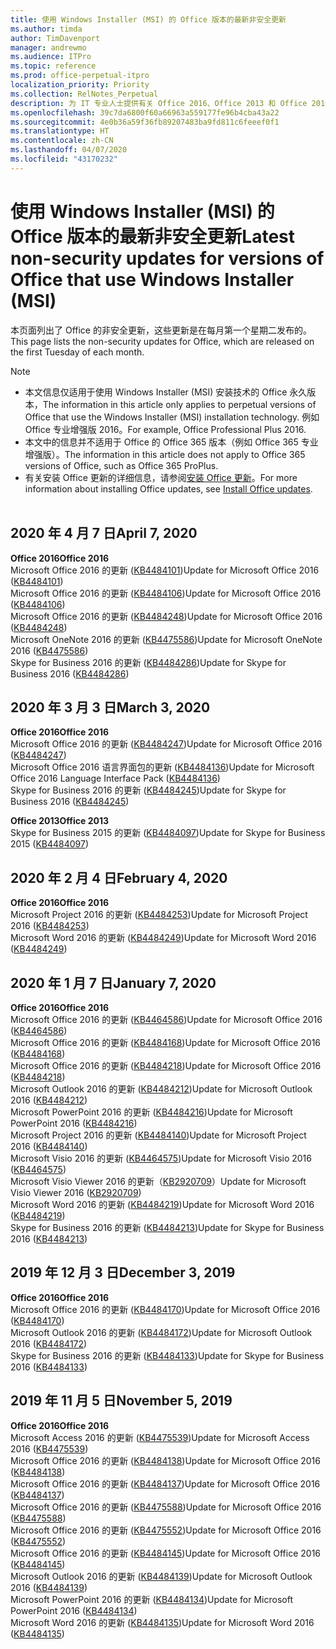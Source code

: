 ```yaml
---
title: 使用 Windows Installer (MSI) 的 Office 版本的最新非安全更新
ms.author: timda
author: TimDavenport
manager: andrewmo
ms.audience: ITPro
ms.topic: reference
ms.prod: office-perpetual-itpro
localization_priority: Priority
ms.collection: RelNotes_Perpetual
description: 为 IT 专业人士提供有关 Office 2016、Office 2013 和 Office 2010 永久版本的最新非安全更新信息的链接
ms.openlocfilehash: 39c7da6800f60a66963a559177fe96b4cba43a22
ms.sourcegitcommit: 4e0b36a59f36fb89207483ba9fd811c6feeef0f1
ms.translationtype: HT
ms.contentlocale: zh-CN
ms.lasthandoff: 04/07/2020
ms.locfileid: "43170232"
---
```

# <a name="latest-non-security-updates-for-versions-of-office-that-use-windows-installer-msi"></a><span data-ttu-id="44576-103">使用 Windows Installer (MSI) 的 Office 版本的最新非安全更新</span><span class="sxs-lookup"><span data-stu-id="44576-103">Latest non-security updates for versions of Office that use Windows Installer (MSI)</span></span>

<span data-ttu-id="44576-104">本页面列出了 Office 的非安全更新，这些更新是在每月第一个星期二发布的。</span><span class="sxs-lookup"><span data-stu-id="44576-104">This page lists the non-security updates for Office, which are released on the first Tuesday of each month.</span></span>

> [!NOTE]
> - <span data-ttu-id="44576-105">本文信息仅适用于使用 Windows Installer (MSI) 安装技术的 Office 永久版本，</span><span class="sxs-lookup"><span data-stu-id="44576-105">The information in this article only applies to perpetual versions of Office that use the Windows Installer (MSI) installation technology.</span></span> <span data-ttu-id="44576-106">例如 Office 专业增强版 2016。</span><span class="sxs-lookup"><span data-stu-id="44576-106">For example, Office Professional Plus 2016.</span></span>
> - <span data-ttu-id="44576-107">本文中的信息并不适用于 Office 的 Office 365 版本（例如 Office 365 专业增强版）。</span><span class="sxs-lookup"><span data-stu-id="44576-107">The information in this article does not apply to Office 365 versions of Office, such as Office 365 ProPlus.</span></span>
> - <span data-ttu-id="44576-108">有关安装 Office 更新的详细信息，请参阅[安装 Office 更新](https://support.office.com/article/2ab296f3-7f03-43a2-8e50-46de917611c5)。</span><span class="sxs-lookup"><span data-stu-id="44576-108">For more information about installing Office updates, see [Install Office updates](https://support.office.com/article/2ab296f3-7f03-43a2-8e50-46de917611c5).</span></span>
<br/><br/>

## <a name="april-7-2020"></a><span data-ttu-id="44576-109">2020 年 4 月 7 日</span><span class="sxs-lookup"><span data-stu-id="44576-109">April 7, 2020</span></span>

<span data-ttu-id="44576-110">**Office 2016**</span><span class="sxs-lookup"><span data-stu-id="44576-110">**Office 2016**</span></span><br/>
<span data-ttu-id="44576-111">Microsoft Office 2016 的更新 ([KB4484101](https://support.microsoft.com/help/4484101))</span><span class="sxs-lookup"><span data-stu-id="44576-111">Update for Microsoft Office 2016 ([KB4484101](https://support.microsoft.com/help/4484101))</span></span><br/>
<span data-ttu-id="44576-112">Microsoft Office 2016 的更新 ([KB4484106](https://support.microsoft.com/help/4484106))</span><span class="sxs-lookup"><span data-stu-id="44576-112">Update for Microsoft Office 2016 ([KB4484106](https://support.microsoft.com/help/4484106))</span></span><br/>
<span data-ttu-id="44576-113">Microsoft Office 2016 的更新 ([KB4484248](https://support.microsoft.com/help/4484248))</span><span class="sxs-lookup"><span data-stu-id="44576-113">Update for Microsoft Office 2016 ([KB4484248](https://support.microsoft.com/help/4484248))</span></span><br/>
<span data-ttu-id="44576-114">Microsoft OneNote 2016 的更新 ([KB4475586](https://support.microsoft.com/help/4475586))</span><span class="sxs-lookup"><span data-stu-id="44576-114">Update for Microsoft OneNote 2016 ([KB4475586](https://support.microsoft.com/help/4475586))</span></span><br/>
<span data-ttu-id="44576-115">Skype for Business 2016 的更新 ([KB4484286](https://support.microsoft.com/help/4484286))</span><span class="sxs-lookup"><span data-stu-id="44576-115">Update for Skype for Business 2016 ([KB4484286](https://support.microsoft.com/help/4484286))</span></span> <br/>


## <a name="march-3-2020"></a><span data-ttu-id="44576-116">2020 年 3 月 3 日</span><span class="sxs-lookup"><span data-stu-id="44576-116">March 3, 2020</span></span>

<span data-ttu-id="44576-117">**Office 2016**</span><span class="sxs-lookup"><span data-stu-id="44576-117">**Office 2016**</span></span><br/>
<span data-ttu-id="44576-118">Microsoft Office 2016 的更新 ([KB4484247](https://support.microsoft.com/help/4484247))</span><span class="sxs-lookup"><span data-stu-id="44576-118">Update for Microsoft Office 2016 ([KB4484247](https://support.microsoft.com/help/4484247))</span></span><br/> <span data-ttu-id="44576-119">Microsoft Office 2016 语言界面包的更新 ([KB4484136](https://support.microsoft.com/help/4484136))</span><span class="sxs-lookup"><span data-stu-id="44576-119">Update for Microsoft Office 2016 Language Interface Pack ([KB4484136](https://support.microsoft.com/help/4484136))</span></span><br/>
<span data-ttu-id="44576-120">Skype for Business 2016 的更新 ([KB4484245](https://support.microsoft.com/help/4484245))</span><span class="sxs-lookup"><span data-stu-id="44576-120">Update for Skype for Business 2016 ([KB4484245](https://support.microsoft.com/help/4484245))</span></span> <br/>

<span data-ttu-id="44576-121">**Office 2013**</span><span class="sxs-lookup"><span data-stu-id="44576-121">**Office 2013**</span></span><br/>
<span data-ttu-id="44576-122">Skype for Business 2015 的更新 ([KB4484097](https://support.microsoft.com/help/4484097))</span><span class="sxs-lookup"><span data-stu-id="44576-122">Update for Skype for Business 2015 ([KB4484097](https://support.microsoft.com/help/4484097))</span></span><br/>


## <a name="february-4-2020"></a><span data-ttu-id="44576-123">2020 年 2 月 4 日</span><span class="sxs-lookup"><span data-stu-id="44576-123">February 4, 2020</span></span>

<span data-ttu-id="44576-124">**Office 2016**</span><span class="sxs-lookup"><span data-stu-id="44576-124">**Office 2016**</span></span><br/>
<span data-ttu-id="44576-125">Microsoft Project 2016 的更新 ([KB4484253](https://support.microsoft.com/help/4484253))</span><span class="sxs-lookup"><span data-stu-id="44576-125">Update for Microsoft Project 2016 ([KB4484253](https://support.microsoft.com/help/4484253))</span></span> <br/>
<span data-ttu-id="44576-126">Microsoft Word 2016 的更新 ([KB4484249](https://support.microsoft.com/help/4484249))</span><span class="sxs-lookup"><span data-stu-id="44576-126">Update for Microsoft Word 2016 ([KB4484249](https://support.microsoft.com/help/4484249))</span></span> <br/>

## <a name="january-7-2020"></a><span data-ttu-id="44576-127">2020 年 1 月 7 日</span><span class="sxs-lookup"><span data-stu-id="44576-127">January 7, 2020</span></span>

<span data-ttu-id="44576-128">**Office 2016**</span><span class="sxs-lookup"><span data-stu-id="44576-128">**Office 2016**</span></span><br/>
<span data-ttu-id="44576-129">Microsoft Office 2016 的更新 ([KB4464586](https://support.microsoft.com/help/4464586))</span><span class="sxs-lookup"><span data-stu-id="44576-129">Update for Microsoft Office 2016 ([KB4464586](https://support.microsoft.com/help/4464586))</span></span> <br/>
<span data-ttu-id="44576-130">Microsoft Office 2016 的更新 ([KB4484168](https://support.microsoft.com/help/4484168))</span><span class="sxs-lookup"><span data-stu-id="44576-130">Update for Microsoft Office 2016 ([KB4484168](https://support.microsoft.com/help/4484168))</span></span> <br/>
<span data-ttu-id="44576-131">Microsoft Office 2016 的更新 ([KB4484218](https://support.microsoft.com/help/4484218))</span><span class="sxs-lookup"><span data-stu-id="44576-131">Update for Microsoft Office 2016 ([KB4484218](https://support.microsoft.com/help/4484218))</span></span> <br/>
<span data-ttu-id="44576-132">Microsoft Outlook 2016 的更新 ([KB4484212](https://support.microsoft.com/help/4484212))</span><span class="sxs-lookup"><span data-stu-id="44576-132">Update for Microsoft Outlook 2016 ([KB4484212](https://support.microsoft.com/help/4484212))</span></span> <br/>
<span data-ttu-id="44576-133">Microsoft PowerPoint 2016 的更新 ([KB4484216](https://support.microsoft.com/help/4484216))</span><span class="sxs-lookup"><span data-stu-id="44576-133">Update for Microsoft PowerPoint 2016 ([KB4484216](https://support.microsoft.com/help/4484216))</span></span> <br/>
<span data-ttu-id="44576-134">Microsoft Project 2016 的更新 ([KB4484140](https://support.microsoft.com/help/4484140))</span><span class="sxs-lookup"><span data-stu-id="44576-134">Update for Microsoft Project 2016 ([KB4484140](https://support.microsoft.com/help/4484140))</span></span> <br/>
<span data-ttu-id="44576-135">Microsoft Visio 2016 的更新 ([KB4464575](https://support.microsoft.com/help/4464575))</span><span class="sxs-lookup"><span data-stu-id="44576-135">Update for Microsoft Visio 2016 ([KB4464575](https://support.microsoft.com/help/4464575))</span></span> <br/>
<span data-ttu-id="44576-136">Microsoft Visio Viewer 2016 的更新（[KB2920709](https://support.microsoft.com/help/2920709)）</span><span class="sxs-lookup"><span data-stu-id="44576-136">Update for Microsoft Visio Viewer 2016 ([KB2920709](https://support.microsoft.com/help/2920709))</span></span> <br/>
<span data-ttu-id="44576-137">Microsoft Word 2016 的更新 ([KB4484219](https://support.microsoft.com/help/4484219))</span><span class="sxs-lookup"><span data-stu-id="44576-137">Update for Microsoft Word 2016 ([KB4484219](https://support.microsoft.com/help/4484219))</span></span> <br/>
<span data-ttu-id="44576-138">Skype for Business 2016 的更新 ([KB4484213](https://support.microsoft.com/help/4484213))</span><span class="sxs-lookup"><span data-stu-id="44576-138">Update for Skype for Business 2016 ([KB4484213](https://support.microsoft.com/help/4484213))</span></span> <br/>


## <a name="december-3-2019"></a><span data-ttu-id="44576-139">2019 年 12 月 3 日</span><span class="sxs-lookup"><span data-stu-id="44576-139">December 3, 2019</span></span>

<span data-ttu-id="44576-140">**Office 2016**</span><span class="sxs-lookup"><span data-stu-id="44576-140">**Office 2016**</span></span><br/>
<span data-ttu-id="44576-141">Microsoft Office 2016 的更新 ([KB4484170](https://support.microsoft.com/help/4484170))</span><span class="sxs-lookup"><span data-stu-id="44576-141">Update for Microsoft Office 2016 ([KB4484170](https://support.microsoft.com/help/4484170))</span></span> <br/>
<span data-ttu-id="44576-142">Microsoft Outlook 2016 的更新 ([KB4484172](https://support.microsoft.com/help/4484172))</span><span class="sxs-lookup"><span data-stu-id="44576-142">Update for Microsoft Outlook 2016 ([KB4484172](https://support.microsoft.com/help/4484172))</span></span> <br/>
<span data-ttu-id="44576-143">Skype for Business 2016 的更新 ([KB4484133](https://support.microsoft.com/help/4484133))</span><span class="sxs-lookup"><span data-stu-id="44576-143">Update for Skype for Business 2016 ([KB4484133](https://support.microsoft.com/help/4484133))</span></span> <br/>

## <a name="november-5-2019"></a><span data-ttu-id="44576-144">2019 年 11 月 5 日</span><span class="sxs-lookup"><span data-stu-id="44576-144">November 5, 2019</span></span>

<span data-ttu-id="44576-145">**Office 2016**</span><span class="sxs-lookup"><span data-stu-id="44576-145">**Office 2016**</span></span><br/>
<span data-ttu-id="44576-146">Microsoft Access 2016 的更新 ([KB4475539](https://support.microsoft.com/help/4475539))</span><span class="sxs-lookup"><span data-stu-id="44576-146">Update for Microsoft Access 2016 ([KB4475539](https://support.microsoft.com/help/4475539))</span></span> <br/>
<span data-ttu-id="44576-147">Microsoft Office 2016 的更新 ([KB4484138](https://support.microsoft.com/help/4484138))</span><span class="sxs-lookup"><span data-stu-id="44576-147">Update for Microsoft Office 2016 ([KB4484138](https://support.microsoft.com/help/4484138))</span></span> <br/>
<span data-ttu-id="44576-148">Microsoft Office 2016 的更新 ([KB4484137](https://support.microsoft.com/help/4484137))</span><span class="sxs-lookup"><span data-stu-id="44576-148">Update for Microsoft Office 2016 ([KB4484137](https://support.microsoft.com/help/4484137))</span></span> <br/>
<span data-ttu-id="44576-149">Microsoft Office 2016 的更新 ([KB4475588](https://support.microsoft.com/help/4475588))</span><span class="sxs-lookup"><span data-stu-id="44576-149">Update for Microsoft Office 2016 ([KB4475588](https://support.microsoft.com/help/4475588))</span></span> <br/>
<span data-ttu-id="44576-150">Microsoft Office 2016 的更新 ([KB4475552](https://support.microsoft.com/help/4475552))</span><span class="sxs-lookup"><span data-stu-id="44576-150">Update for Microsoft Office 2016 ([KB4475552](https://support.microsoft.com/help/4475552))</span></span> <br/>
<span data-ttu-id="44576-151">Microsoft Office 2016 的更新 ([KB4484145](https://support.microsoft.com/help/4484145))</span><span class="sxs-lookup"><span data-stu-id="44576-151">Update for Microsoft Office 2016 ([KB4484145](https://support.microsoft.com/help/4484145))</span></span> <br/>
<span data-ttu-id="44576-152">Microsoft Outlook 2016 的更新 ([KB4484139](https://support.microsoft.com/help/4484139))</span><span class="sxs-lookup"><span data-stu-id="44576-152">Update for Microsoft Outlook 2016 ([KB4484139](https://support.microsoft.com/help/4484139))</span></span> <br/>
<span data-ttu-id="44576-153">Microsoft PowerPoint 2016 的更新 ([KB4484134](https://support.microsoft.com/help/4484134))</span><span class="sxs-lookup"><span data-stu-id="44576-153">Update for Microsoft PowerPoint 2016 ([KB4484134](https://support.microsoft.com/help/4484134))</span></span> <br/>
<span data-ttu-id="44576-154">Microsoft Word 2016 的更新 ([KB4484135](https://support.microsoft.com/help/4484135))</span><span class="sxs-lookup"><span data-stu-id="44576-154">Update for Microsoft Word 2016 ([KB4484135](https://support.microsoft.com/help/4484135))</span></span> <br/>
